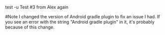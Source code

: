 test -u
Test #3 from Alex again

#Note
I changed the version of Android gradle plugin to fix an issue I had. If you see an error with the string "Android gradle plugin" in it, it's probably because of this change.
